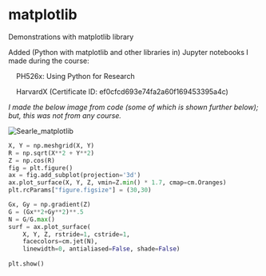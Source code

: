 # matplotlib
Demonstrations with matplotlib library

Added (Python with matplotlib and other libraries in) Jupyter notebooks I made during the course:
&nbsp;

&nbsp;&nbsp;&nbsp;   PH526x: Using Python for Research

&nbsp;&nbsp;&nbsp;   HarvardX (Certificate ID: ef0cfcd693e74fa2a60f169453395a4c)
&nbsp;

_I made the below image from code (some of which is shown further below); but, this was not from any course._

![Searle_matplotlib](https://github.com/programweb/matplotlib/assets/12736699/f7cea54b-6a29-41d4-bc45-44075a52f1a3)

```python
X, Y = np.meshgrid(X, Y)
R = np.sqrt(X**2 + Y**2)
Z = np.cos(R)
fig = plt.figure()
ax = fig.add_subplot(projection='3d')
ax.plot_surface(X, Y, Z, vmin=Z.min() * 1.7, cmap=cm.Oranges)
plt.rcParams["figure.figsize"] = (30,30)

Gx, Gy = np.gradient(Z)
G = (Gx**2+Gy**2)**.5
N = G/G.max()
surf = ax.plot_surface(
    X, Y, Z, rstride=1, cstride=1,
    facecolors=cm.jet(N),
    linewidth=0, antialiased=False, shade=False)
    
plt.show()
```


